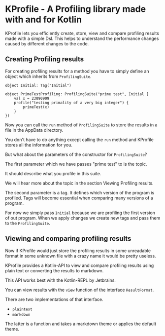 # KProfile - A Profiling library made with and for Kotlin

KProfile lets you efficiently create, store, view and compare profiling 
results made with a simple Dsl. This helps to understand the performance
changes caused by different changes to the code.

## Creating Profiling results

For creating profiling results for a method you have to simply define
an object which inherits from `ProfilingSuite`.
```
object Initial: Tag("Initial")

object PrimeTestProfiling: ProfilingSuite("prime test", Initial {
    val x = 23090909
    profile("testing primality of a very big integer") {
        primeTest(x)
    }
})
```

Now you can call the `run` method of `ProfilingSuite` to store the results
in a file in the AppData directory.

You don't have to do anything except
calling the `run` method and KProfile stores all the information for you.

But what about the parameters of the constructor for `ProfilingSuite`?

The first parameter which we have passes "prime test" to is the topic.

It should describe what you profile in this suite.

We will hear more about
the topic in the section Viewing Profiling results.

The second parameter is a tag. It defines which version of the program
is profiled.
Tags will become essential when comparing many versions of a program.

For now we simply pass `Initial` because we are profiling
the first version of out program.
When we apply changes we create new tags and pass them to the `ProfilingSuite`.

## Viewing and comparing profiling results
Now if KProfile would just store the profiling results in some unreadable
format in some unknown file with a crazy name it would be pretty useless.

KProfile provides a Kotlin-API to view and compare profiling results using
plain text or converting the results to markdown.

This API works best with the Kotlin-REPL by Jetbrains.

You can view results with the `view` function of the interface
`ResultFormat`.

There are two implementations of that interface.

* `plaintext`
* `markdown`

The latter is a function and takes a markdown theme or applies the default
theme.